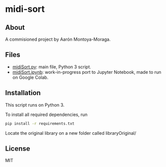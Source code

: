 # midi-sort

## About

A commisioned project by Aarón Montoya-Moraga.

## Files

* [midiSort.py](./midiSort.py): main file, Python 3 script.
* [midiSort.ipynb](./midiSort.ipynb): work-in-progress port to Jupyter Notebook, made to run on Google Colab.

## Installation

This script runs on Python 3.

To install all required dependencies, run

```bash
pip install -r requirements.txt
```

Locate the original library on a new folder called libraryOriginal/

## License

MIT